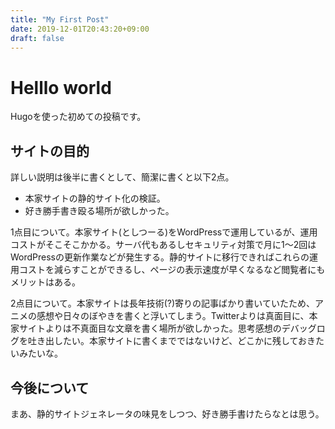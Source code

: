 ```yaml
---
title: "My First Post"
date: 2019-12-01T20:43:20+09:00
draft: false
---
```


# Helllo world

Hugoを使った初めての投稿です。

## サイトの目的

詳しい説明は後半に書くとして、簡潔に書くと以下2点。

* 本家サイトの静的サイト化の検証。
* 好き勝手書き殴る場所が欲しかった。

1点目について。本家サイト(としつーる)をWordPressで運用しているが、運用コストがそこそこかかる。サーバ代もあるしセキュリティ対策で月に1〜2回はWordPressの更新作業などが発生する。静的サイトに移行できればこれらの運用コストを減らすことができるし、ページの表示速度が早くなるなど閲覧者にもメリットはある。


2点目について。本家サイトは長年技術(?)寄りの記事ばかり書いていたため、アニメの感想や日々のぼやきを書くと浮いてしまう。Twitterよりは真面目に、本家サイトよりは不真面目な文章を書く場所が欲しかった。思考感想のデバッグログを吐き出したい。本家サイトに書くまでではないけど、どこかに残しておきたいみたいな。

## 今後について

まあ、静的サイトジェネレータの味見をしつつ、好き勝手書けたらなとは思う。